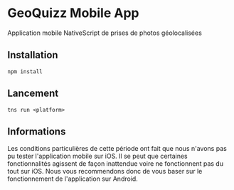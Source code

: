 # GeoQuizz Mobile App
Application mobile NativeScript de prises de photos géolocalisées

## Installation
```
npm install
```

## Lancement
```
tns run <platform>
```

## Informations
Les conditions particulières de cette période ont fait que nous n'avons pas pu tester l'application mobile sur iOS. Il se peut que certaines fonctionnalités agissent de façon inattendue voire ne fonctionnent pas du tout sur iOS. Nous vous recommendons donc de vous baser sur le fonctionnement de l'application sur Android.
